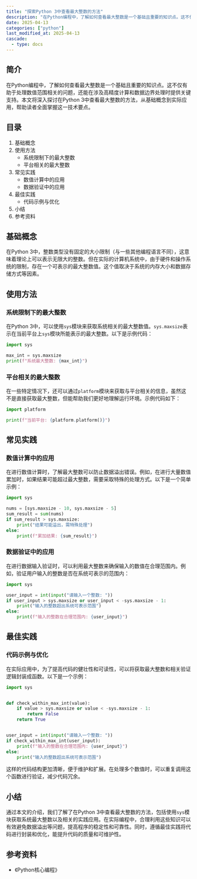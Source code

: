```yaml
---
title: "探索Python 3中查看最大整数的方法"
description: "在Python编程中，了解如何查看最大整数是一个基础且重要的知识点。这不仅有助于处理数值范围相关的问题，还能在涉及高精度计算和数据边界处理时提供关键支持。本文将深入探讨在Python 3中查看最大整数的方法，从基础概念到实际应用，帮助读者全面掌握这一技术要点。"
date: 2025-04-13
categories: ["python"]
last_modified_at: 2025-04-13
cascade:
  - type: docs
---
```



## 简介
在Python编程中，了解如何查看最大整数是一个基础且重要的知识点。这不仅有助于处理数值范围相关的问题，还能在涉及高精度计算和数据边界处理时提供关键支持。本文将深入探讨在Python 3中查看最大整数的方法，从基础概念到实际应用，帮助读者全面掌握这一技术要点。

<!-- more -->
## 目录
1. 基础概念
2. 使用方法
    - 系统限制下的最大整数
    - 平台相关的最大整数
3. 常见实践
    - 数值计算中的应用
    - 数据验证中的应用
4. 最佳实践
    - 代码示例与优化
5. 小结
6. 参考资料

## 基础概念
在Python 3中，整数类型没有固定的大小限制（与一些其他编程语言不同），这意味着理论上可以表示无限大的整数。但在实际的计算机系统中，由于硬件和操作系统的限制，存在一个可表示的最大整数值。这个值取决于系统的内存大小和数据存储方式等因素。

## 使用方法
### 系统限制下的最大整数
在Python 3中，可以使用`sys`模块来获取系统相关的最大整数值。`sys.maxsize`表示在当前平台上`sys`模块所能表示的最大整数。以下是示例代码：
```python
import sys

max_int = sys.maxsize
print(f"系统最大整数: {max_int}")
```
### 平台相关的最大整数
在一些特定情况下，还可以通过`platform`模块来获取与平台相关的信息，虽然这不是直接获取最大整数，但能帮助我们更好地理解运行环境。示例代码如下：
```python
import platform

print(f"当前平台: {platform.platform()}")
```

## 常见实践
### 数值计算中的应用
在进行数值计算时，了解最大整数可以防止数据溢出错误。例如，在进行大量数值累加时，如果结果可能超过最大整数，需要采取特殊的处理方式。以下是一个简单示例：
```python
import sys

nums = [sys.maxsize - 10, sys.maxsize - 5]
sum_result = sum(nums)
if sum_result > sys.maxsize:
    print("结果可能溢出，需特殊处理")
else:
    print(f"累加结果: {sum_result}")
```

### 数据验证中的应用
在进行数据输入验证时，可以利用最大整数来确保输入的数值在合理范围内。例如，验证用户输入的整数是否在系统可表示的范围内：
```python
import sys

user_input = int(input("请输入一个整数: "))
if user_input > sys.maxsize or user_input < -sys.maxsize - 1:
    print("输入的整数超出系统可表示范围")
else:
    print(f"输入的整数在合理范围内: {user_input}")
```

## 最佳实践
### 代码示例与优化
在实际应用中，为了提高代码的健壮性和可读性，可以将获取最大整数和相关验证逻辑封装成函数。以下是一个示例：
```python
import sys


def check_within_max_int(value):
    if value > sys.maxsize or value < -sys.maxsize - 1:
        return False
    return True


user_input = int(input("请输入一个整数: "))
if check_within_max_int(user_input):
    print(f"输入的整数在合理范围内: {user_input}")
else:
    print("输入的整数超出系统可表示范围")
```
这样的代码结构更加清晰，便于维护和扩展。在处理多个数值时，可以重复调用这个函数进行验证，减少代码冗余。

## 小结
通过本文的介绍，我们了解了在Python 3中查看最大整数的方法，包括使用`sys`模块获取系统最大整数以及相关的实践应用。在实际编程中，合理利用这些知识可以有效避免数据溢出等问题，提高程序的稳定性和可靠性。同时，遵循最佳实践将代码进行封装和优化，能提升代码的质量和可维护性。

## 参考资料
- 《Python核心编程》
